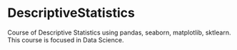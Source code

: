 # DescriptiveStatistics
Course of Descriptive Statistics using pandas, seaborn, matplotlib, sktlearn. This course is focused in Data Science.
